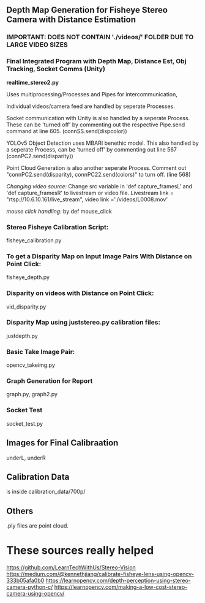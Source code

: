 ## Depth Map Generation for Fisheye Stereo Camera with Distance Estimation
### IMPORTANT: DOES NOT CONTAIN './videos/' FOLDER DUE TO LARGE VIDEO SIZES
### Final Integrated Program with Depth Map, Distance Est, Obj Tracking, Socket Comms (Unity)
**realtime_stereo2.py**

Uses multiprocessing/Processes and Pipes for intercommunication,

Individual videos/camera feed are handled by seperate Processes.

Socket communication with Unity is also handled by a seperate Process. These can be 'turned off' by commenting out the respective Pipe.send command at line 605. (connSS.send(dispcolor))

YOLOv5 Object Detection uses MBARI benethic model. This also handled by a seperate Process, can be 'turned off' by commenting out line 567 (connPC2.send(disparity))

Point Cloud Generation is also another seperate Process. Comment out  "connPC2.send(disparity), connPC22.send(colors)" to turn off. (line 568)

*Changing video source:* Change src variable in 'def capture_framesL' and 'def capture_framesR' to livestream or video file. Livestream link = "rtsp://10.6.10.161/live_stream", video link ='./videos/L0008.mov'

*mouse click handling:* by def mouse_click


### Stereo Fisheye Calibration Script:
 fisheye_calibration.py
### To get a Disparity Map on Input Image Pairs With Distance on Point Click:
 fisheye_depth.py
### Disparity on videos with Distance on Point Click:
vid_disparity.py
### Disparity Map using juststereo.py calibration files:
justdepth.py
### Basic Take Image Pair:
opencv_takeimg.py
### Graph Generation for Report
graph.py, graph2.py
### Socket Test
socket_test.py


## Images for Final Calibraation
underL, underR

## Calibration Data
is inside calibration_data/700p/

## Others
.ply files are point cloud.

# These sources really helped

https://github.com/LearnTechWithUs/Stereo-Vision
https://medium.com/@kennethjiang/calibrate-fisheye-lens-using-opencv-333b05afa0b0
https://learnopencv.com/depth-perception-using-stereo-camera-python-c/
https://learnopencv.com/making-a-low-cost-stereo-camera-using-opencv/
